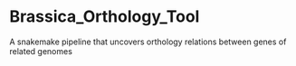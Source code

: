 # Brassica_Orthology_Tool
A snakemake pipeline that uncovers orthology relations between genes of related genomes
